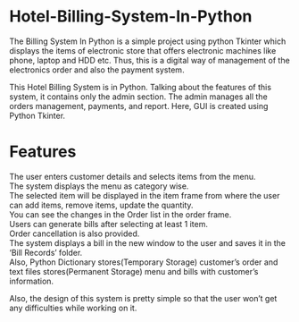 # Hotel-Billing-System-In-Python
The Billing System In Python is a simple project using python Tkinter which displays the items of electronic store that offers electronic machines like phone, laptop and HDD etc. Thus, this is a digital way of management of the electronics order and also the payment system.<br /> 


This Hotel Billing System is in Python. Talking about the features of this system, it contains only the admin section. The admin manages all the orders management, payments, and report. Here, GUI is created using Python Tkinter.<br /> 

# Features
The user enters customer details and selects items from the menu.<br /> 
The system displays the menu as category wise.<br /> 
The selected item will be displayed in the item frame from where the user can add items, remove items, update the quantity.<br /> 
You can see the changes in the Order list in the order frame.<br /> 
Users can generate bills after selecting at least 1 item.<br /> 
Order cancellation is also provided.<br /> 
The system displays a bill in the new window to the user and saves it in the ‘Bill Records’ folder.<br /> 
Also, Python Dictionary stores(Temporary Storage) customer’s order and text files stores(Permanent Storage) menu and bills with customer’s information.<br /> 

Also, the design of this system is pretty simple so that the user won’t get any difficulties while working on it.
